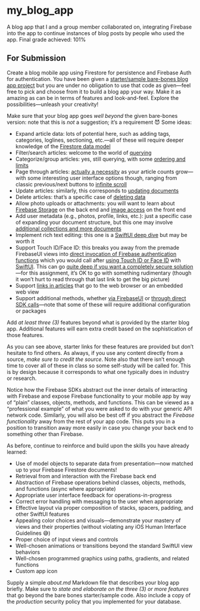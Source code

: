 # my_blog_app
A blog app that I and a group member collaborated on, integrating Firebase into the app to continue instances of blog posts by people who used the app. Final grade achieved: 101%

## For Submission
Create a blog mobile app using Firestore for persistence and Firebase Auth for authentication. You have been given a [starter/sample bare-bones blog app project](https://classroom.github.com/a/rk1OqpJQ) but you are under no obligation to use that code as given—feel free to pick and choose from it to build a blog app your way. Make it as amazing as can be in terms of features and look-and-feel. Explore the possibilities—unleash your creativity!

Make sure that your blog app goes _well beyond_ the given bare-bones version: note that this is _not_ a suggestion; it’s a requirement 😈 Some ideas:
* Expand article data: lots of potential here, such as adding tags, categories, loglines, sectioning, etc.—all of these will require deeper knowledge of the [Firestore data model](https://firebase.google.com/docs/firestore/data-model)
* Filter/search articles: welcome to the world of [querying](https://firebase.google.com/docs/firestore/query-data/queries)
* Categorize/group articles: yes, still querying, with some [ordering and limits](https://firebase.google.com/docs/firestore/query-data/order-limit-data)
* Page through articles: [actually a necessity](https://firebase.google.com/docs/firestore/query-data/query-cursors) as your article counts grow—with some interesting user interface options though, ranging from classic previous/next buttons to [infinite scroll](https://swiftuirecipes.com/blog/infinite-scroll-list-in-swiftui)
* Update articles: similarly, this corresponds to [updating documents](https://firebase.google.com/docs/firestore/manage-data/add-data#update-data)
* Delete articles: that’s a specific case of [deleting data](https://firebase.google.com/docs/firestore/manage-data/delete-data)
* Allow photo uploads or attachments: you will want to learn about [Firebase Storage](https://firebase.google.com/docs/storage/ios/start) on the back end and [image access](https://www.hackingwithswift.com/books/ios-swiftui/importing-an-image-into-swiftui-using-phpickerviewcontroller) on the front end
* Add user metadata (e.g., photos, profile, links, etc.): just a specific case of expanding your document structure, but this one may involve [additional collections and more documents](https://firebase.google.com/docs/firestore/data-model#collections)
* Implement rich text editing: this one is a [SwiftUI deep dive](https://betterprogramming.pub/how-to-implement-a-wysiwyg-editor-in-swiftui-c60236749943) but may be worth it
* Support Touch ID/Face ID: this breaks you away from the premade FirebaseUI views into [direct invocation of Firebase authentication functions](https://firebase.google.com/docs/auth/ios/start) which you would call after [using Touch ID or Face ID](https://developer.apple.com/documentation/localauthentication/logging_a_user_into_your_app_with_face_id_or_touch_id) with [SwiftUI](https://www.hackingwithswift.com/books/ios-swiftui/using-touch-id-and-face-id-with-swiftui). This can go [quite deep if you want a completely secure solution](https://developer.apple.com/documentation/localauthentication#overview)—for this assignment, it’s OK to go with something rudimentary (though it won’t hurt to read through that last link to get the big picture)
* Support [links in articles](https://www.appcoda.com/swiftui-wkwebview/) that go to the web browser or an embedded web view
* Support additional methods, whether [via FirebaseUI](https://firebase.google.com/docs/auth/ios/firebaseui#set_up_sign-in_methods) or [through direct SDK calls](https://firebase.google.com/docs/auth/ios/start#next_steps)—note that some of these will require additional configuration or packages

Add _at least three (3)_ features beyond what is provided by the starter blog app. Additional features will earn extra credit based on the sophistication of those features.

As you can see above, starter links for these features are provided but don’t hesitate to find others. As always, if you use any content directly from a source, _make sure to credit the source_. Note also that there isn’t enough time to cover all of these in class so some self-study will be called for. This is by design because it corresponds to what one typically does in industry or research.

Notice how the Firebase SDKs abstract out the inner details of interacting with Firebase and expose Firebase functionality to your mobile app by way of “plain” classes, objects, methods, and functions. This can be viewed as a “professional example” of what you were asked to do with your generic API network code. Similarly, you will also be best off if you abstract the _Firebase functionality_ away from the rest of your app code. This puts you in a position to transition away more easily in case you change your back end to something other than Firebase.

As before, continue to reinforce and build upon the skills you have already learned:
* Use of model objects to separate data from presentation—now matched up to your Firebase Firestore documents!
* Retrieval from and interaction with the Firebase back end
* Abstraction of Firebase operations behind classes, objects, methods, and functions (async where appropriate)
* Appropriate user interface feedback for operations-in-progress
* Correct error handling with messaging to the user when appropriate
* Effective layout via proper composition of stacks, spacers, padding, and other SwiftUI features
* Appealing color choices and visuals—demonstrate your mastery of views and their properties (without violating any iOS Human Interface Guidelines 😅)
* Proper choice of input views and controls
* Well-chosen animations or transitions beyond the standard SwiftUI view behaviors
* Well-chosen programmed graphics using paths, gradients, and related functions
* Custom app icon

Supply a simple _about.md_ Markdown file that describes your blog app briefly. Make sure to _state and elaborate on the three (3) or more features_ that go beyond the bare bones starter/sample code. Also include a copy of the _production_ security policy that you implemented for your database.
